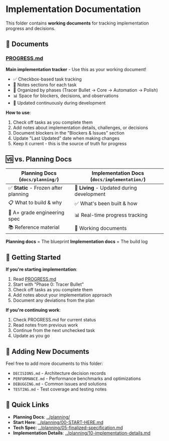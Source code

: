 # Implementation Documentation

This folder contains **working documents** for tracking implementation progress and decisions.

## 📄 Documents

### [PROGRESS.md](PROGRESS.md)
**Main implementation tracker** - Use this as your working document!

- ✅ Checkbox-based task tracking
- 📝 Notes sections for each task
- 🎯 Organized by phases (Tracer Bullet → Core → Automation → Polish)
- 📊 Space for blockers, decisions, and observations
- 🔄 Updated continuously during development

**How to use**:
1. Check off tasks as you complete them
2. Add notes about implementation details, challenges, or decisions
3. Document blockers in the "Blockers & Issues" section
4. Update "Last Updated" date when making changes
5. Keep it current - this is the source of truth for progress

## 🆚 vs. Planning Docs

| Planning Docs (`docs/planning/`) | Implementation Docs (`docs/implementation/`) |
|----------------------------------|---------------------------------------------|
| ✅ **Static** - Frozen after planning | 🔄 **Living** - Updated during development |
| 📋 What to build & why | ✅ What's been built & how |
| 🎯 A+ grade engineering spec | 📊 Real-time progress tracking |
| 📚 Reference material | 📝 Working documents |

**Planning docs** = The blueprint
**Implementation docs** = The build log

## 🚀 Getting Started

**If you're starting implementation**:
1. Read [PROGRESS.md](PROGRESS.md)
2. Start with "Phase 0: Tracer Bullet"
3. Check off tasks as you complete them
4. Add notes about your implementation approach
5. Document any deviations from the plan

**If you're continuing work**:
1. Check PROGRESS.md for current status
2. Read notes from previous work
3. Continue from the next unchecked task
4. Update as you go

## 📝 Adding New Documents

Feel free to add more documents to this folder:
- `DECISIONS.md` - Architecture decision records
- `PERFORMANCE.md` - Performance benchmarks and optimizations
- `DEBUGGING.md` - Common issues and solutions
- `TESTING.md` - Test coverage and testing notes

## 🔗 Quick Links

- **Planning Docs**: [../planning/](../planning/)
- **Start Here**: [../planning/00-START-HERE.md](../planning/00-START-HERE.md)
- **Tech Spec**: [../planning/05-finalized-specification.md](../planning/05-finalized-specification.md)
- **Implementation Details**: [../planning/10-implementation-details.md](../planning/10-implementation-details.md)

